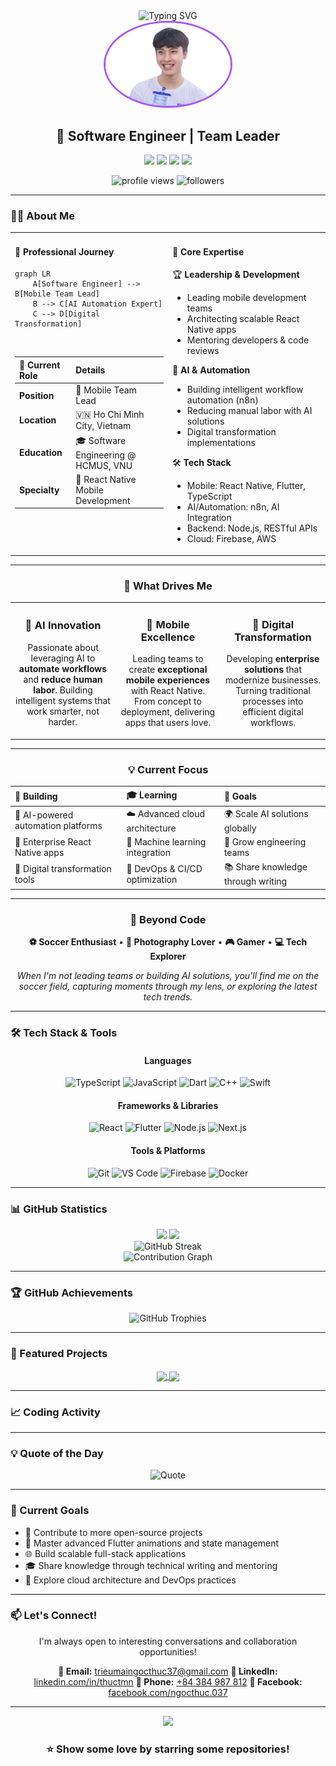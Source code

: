 <div align="center">
  <img src="https://readme-typing-svg.herokuapp.com?font=Fira+Code&size=32&duration=2800&pause=2000&color=A855F7&center=true&vCenter=true&width=940&lines=Hey+there!+I'm+Thuc+Trieu+%F0%9F%91%8B;Software+Engineer+%7C+Full-Stack+Developer;Mobile+%26+AI+Applications+Enthusiast+%F0%9F%9A%80" alt="Typing SVG" />
</div>

<div align="center">
  <img src="Thuc.png" width="200" style="border-radius: 50%; border: 3px solid #A855F7;"/>
</div>

<h2 align="center">🚀 Software Engineer | Team Leader</h2>

<p align="center">
  <a href="https://www.linkedin.com/in/thuctmn/"><img src="https://img.shields.io/badge/LinkedIn-0077B5?style=for-the-badge&logo=linkedin&logoColor=white"/></a>
  <a href="mailto:trieumaingocthuc37@gmail.com"><img src="https://img.shields.io/badge/Email-D14836?style=for-the-badge&logo=gmail&logoColor=white"/></a>
  <a href="https://facebook.com/ngocthuc.037"><img src="https://img.shields.io/badge/Facebook-1877F2?style=for-the-badge&logo=facebook&logoColor=white"/></a>
  <a href="tel:+84384987812"><img src="https://img.shields.io/badge/Phone-25D366?style=for-the-badge&logo=phone&logoColor=white"/></a>
</p>

<p align="center">
  <img src="https://komarev.com/ghpvc/?username=ThucTrieu&label=Profile%20views&color=blueviolet&style=flat-square" alt="profile views" />
  <img src="https://img.shields.io/github/followers/ThucTrieu?label=Followers&style=flat-square&color=blueviolet" alt="followers" />
</p>

---

### 👨‍💻 About Me

<div align="center">

<table>
<tr>
<td width="50%" valign="top">

#### 👔 Professional Journey

```mermaid
graph LR
    A[Software Engineer] --> B[Mobile Team Lead]
    B --> C[AI Automation Expert]
    C --> D[Digital Transformation]
```

<br/>

| 🎯 Current Role | Details                              |
| :-------------- | :----------------------------------- |
| **Position**    | 🚀 Mobile Team Lead                  |
| **Location**    | 🇻🇳 Ho Chi Minh City, Vietnam         |
| **Education**   | 🎓 Software Engineering @ HCMUS, VNU |
| **Specialty**   | 📱 React Native Mobile Development   |

</td>
<td width="50%" valign="top">

#### 💼 Core Expertise

<div align="left">

🏆 **Leadership & Development**

- Leading mobile development teams
- Architecting scalable React Native apps
- Mentoring developers & code reviews

🤖 **AI & Automation**

- Building intelligent workflow automation (n8n)
- Reducing manual labor with AI solutions
- Digital transformation implementations

🛠️ **Tech Stack**

- Mobile: React Native, Flutter, TypeScript
- AI/Automation: n8n, AI Integration
- Backend: Node.js, RESTful APIs
- Cloud: Firebase, AWS

</div>

</td>
</tr>
</table>

</div>

---

<div align="center">

### 🎯 What Drives Me

</div>

<table>
<tr>
<td width="33%" align="center">

### 🤖 AI Innovation

Passionate about leveraging AI to **automate workflows** and **reduce human labor**. Building intelligent systems that work smarter, not harder.

</td>
<td width="33%" align="center">

### 📱 Mobile Excellence

Leading teams to create **exceptional mobile experiences** with React Native. From concept to deployment, delivering apps that users love.

</td>
<td width="33%" align="center">

### 🚀 Digital Transformation

Developing **enterprise solutions** that modernize businesses. Turning traditional processes into efficient digital workflows.

</td>
</tr>
</table>

---

<div align="center">

### 💡 Current Focus

| 🔨 Building                        | 🎓 Learning                     | 🎯 Goals                           |
| :--------------------------------- | :------------------------------ | :--------------------------------- |
| 🤖 AI-powered automation platforms | ☁️ Advanced cloud architecture  | 🌍 Scale AI solutions globally     |
| 📱 Enterprise React Native apps    | 🧠 Machine learning integration | 👥 Grow engineering teams          |
| 🔄 Digital transformation tools    | 🚀 DevOps & CI/CD optimization  | 📚 Share knowledge through writing |

</div>

---

<div align="center">

### 🎨 Beyond Code

**⚽ Soccer Enthusiast** • **📸 Photography Lover** • **🎮 Gamer** • **💻 Tech Explorer**

_When I'm not leading teams or building AI solutions, you'll find me on the soccer field, capturing moments through my lens, or exploring the latest tech trends._

</div>

---

### 🛠️ Tech Stack & Tools

<div align="center">

#### Languages

![TypeScript](https://img.shields.io/badge/TypeScript-007ACC?style=for-the-badge&logo=typescript&logoColor=white)
![JavaScript](https://img.shields.io/badge/JavaScript-F7DF1E?style=for-the-badge&logo=javascript&logoColor=black)
![Dart](https://img.shields.io/badge/Dart-0175C2?style=for-the-badge&logo=dart&logoColor=white)
![C++](https://img.shields.io/badge/C++-00599C?style=for-the-badge&logo=cplusplus&logoColor=white)
![Swift](https://img.shields.io/badge/Swift-FA7343?style=for-the-badge&logo=swift&logoColor=white)

#### Frameworks & Libraries

![React](https://img.shields.io/badge/React-20232A?style=for-the-badge&logo=react&logoColor=61DAFB)
![Flutter](https://img.shields.io/badge/Flutter-02569B?style=for-the-badge&logo=flutter&logoColor=white)
![Node.js](https://img.shields.io/badge/Node.js-339933?style=for-the-badge&logo=nodedotjs&logoColor=white)
![Next.js](https://img.shields.io/badge/Next.js-000000?style=for-the-badge&logo=nextdotjs&logoColor=white)

#### Tools & Platforms

![Git](https://img.shields.io/badge/Git-F05032?style=for-the-badge&logo=git&logoColor=white)
![VS Code](https://img.shields.io/badge/VS_Code-007ACC?style=for-the-badge&logo=visual-studio-code&logoColor=white)
![Firebase](https://img.shields.io/badge/Firebase-FFCA28?style=for-the-badge&logo=firebase&logoColor=black)
![Docker](https://img.shields.io/badge/Docker-2496ED?style=for-the-badge&logo=docker&logoColor=white)

</div>

---

### 📊 GitHub Statistics

<div align="center">
  <img height="180em" src="https://github-readme-stats.vercel.app/api?username=ThucTrieu&show_icons=true&theme=radical&include_all_commits=true&count_private=true&hide_border=true&bg_color=0d1117"/>
  <img height="180em" src="https://github-readme-stats.vercel.app/api/top-langs/?username=ThucTrieu&layout=compact&langs_count=8&theme=radical&hide_border=true&bg_color=0d1117"/>
</div>

<div align="center">
  <img src="https://github-readme-streak-stats.herokuapp.com/?username=ThucTrieu&theme=radical&hide_border=true&background=0d1117" alt="GitHub Streak" />
</div>

<div align="center">
  <img src="https://github-readme-activity-graph.vercel.app/graph?username=ThucTrieu&theme=react-dark&hide_border=true&area=true" alt="Contribution Graph" />
</div>

---

### 🏆 GitHub Achievements

<div align="center">
  <img src="https://github-profile-trophy.vercel.app/?username=ThucTrieu&theme=radical&no-frame=true&no-bg=true&margin-w=4&row=1" alt="GitHub Trophies" />
</div>

---

### 💼 Featured Projects

<div align="center">

<a href="https://github.com/ThucTrieu/sprint-boost">
  <img align="center" src="https://github-readme-stats.vercel.app/api/pin/?username=ThucTrieu&repo=sprint-boost&theme=radical&hide_border=true&bg_color=0d1117" />
</a>

<a href="https://github.com/ThucTrieu/Expensify">
  <img align="center" src="https://github-readme-stats.vercel.app/api/pin/?username=ThucTrieu&repo=Expensify&theme=radical&hide_border=true&bg_color=0d1117" />
</a>

</div>

---

### 📈 Coding Activity

<div align="center">

<!--START_SECTION:waka-->
<!--END_SECTION:waka-->

</div>

---

### 💡 Quote of the Day

<div align="center">

![Quote](https://quotes-github-readme.vercel.app/api?type=horizontal&theme=radical)

</div>

---

### 🎯 Current Goals

- 🚀 Contribute to more open-source projects
- 📱 Master advanced Flutter animations and state management
- 🌐 Build scalable full-stack applications
- 🎓 Share knowledge through technical writing and mentoring
- 🔧 Explore cloud architecture and DevOps practices

---

### 📫 Let's Connect!

<div align="center">

I'm always open to interesting conversations and collaboration opportunities!

**📧 Email:** [trieumaingocthuc37@gmail.com](mailto:trieumaingocthuc37@gmail.com)
**💼 LinkedIn:** [linkedin.com/in/thuctmn](https://www.linkedin.com/in/thuctmn/)
**📱 Phone:** [+84 384 987 812](tel:+84384987812)
**👥 Facebook:** [facebook.com/ngocthuc.037](https://facebook.com/ngocthuc.037)

</div>

---

<div align="center">
  <img src="https://capsule-render.vercel.app/api?type=waving&color=gradient&customColorList=6,11,20&height=150&section=footer&text=Thanks%20for%20visiting!&fontSize=40&fontColor=fff&animation=twinkling&fontAlignY=72" />
</div>

<div align="center">

### ⭐ Show some love by starring some repositories!

</div>
